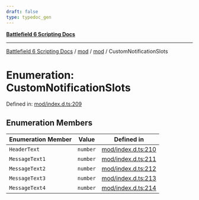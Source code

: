 ```yaml
---
draft: false
type: typedoc_gen
---
```


[**Battlefield 6 Scripting Docs**](../../../_index.md)

***

[Battlefield 6 Scripting Docs](../../../_index.md) / [mod](../../_index.md) / [mod](../_index.md) / CustomNotificationSlots

# Enumeration: CustomNotificationSlots

Defined in: [mod/index.d.ts:209](https://github.com/battlefield-portal-community/portal-docs/blob/6d87e21c5922a3efb03c634dbe98e5fe6e797672/generators/santiago/mod/index.d.ts#L209)

## Enumeration Members

| Enumeration Member | Value | Defined in |
| ------ | ------ | ------ |
| <a id="headertext"></a> `HeaderText` | `number` | [mod/index.d.ts:210](https://github.com/battlefield-portal-community/portal-docs/blob/6d87e21c5922a3efb03c634dbe98e5fe6e797672/generators/santiago/mod/index.d.ts#L210) |
| <a id="messagetext1"></a> `MessageText1` | `number` | [mod/index.d.ts:211](https://github.com/battlefield-portal-community/portal-docs/blob/6d87e21c5922a3efb03c634dbe98e5fe6e797672/generators/santiago/mod/index.d.ts#L211) |
| <a id="messagetext2"></a> `MessageText2` | `number` | [mod/index.d.ts:212](https://github.com/battlefield-portal-community/portal-docs/blob/6d87e21c5922a3efb03c634dbe98e5fe6e797672/generators/santiago/mod/index.d.ts#L212) |
| <a id="messagetext3"></a> `MessageText3` | `number` | [mod/index.d.ts:213](https://github.com/battlefield-portal-community/portal-docs/blob/6d87e21c5922a3efb03c634dbe98e5fe6e797672/generators/santiago/mod/index.d.ts#L213) |
| <a id="messagetext4"></a> `MessageText4` | `number` | [mod/index.d.ts:214](https://github.com/battlefield-portal-community/portal-docs/blob/6d87e21c5922a3efb03c634dbe98e5fe6e797672/generators/santiago/mod/index.d.ts#L214) |

